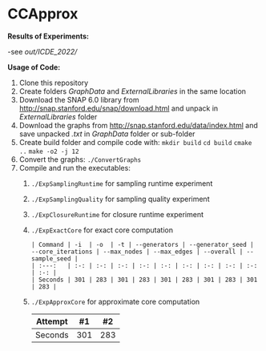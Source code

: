 # CCApprox

**Results of Experiments:**

-see *out/ICDE_2022/*

**Usage of Code:**

1. Clone this repository
2. Create folders *GraphData* and *ExternalLibraries* in the same location
3. Download the SNAP 6.0 library from http://snap.stanford.edu/snap/download.html and unpack in *ExternalLibraries* folder
4. Download the graphs from http://snap.stanford.edu/data/index.html and save unpacked *.txt* in *GraphData* folder or sub-folder
5. Create build folder and compile code with:
   ```mkdir build``` ```cd build``` ```cmake ..``` ```make -o2 -j 12```
6. Convert the graphs: ```./ConvertGraphs```
7. Compile and run the executables:
   1. ```./ExpSamplingRuntime``` for sampling runtime experiment
   2. ```./ExpSamplingQuality``` for sampling quality experiment
   3. ```./ExpClosureRuntime``` for closure runtime experiment
   4. ```./ExpExactCore``` for exact core computation
    
          | Command | -i  | -o  | -t | --generators | --generator_seed | --core_iterations | --max_nodes | --max_edges | --overall | --sample_seed |
          | :---:   | :-: | :-: | :-: | :-: | :-: | :-: | :-: | :-: | :-: | :-: |
          | Seconds | 301 | 283 | 301 | 283 | 301 | 283 | 301 | 283 | 301 | 283 |
   5. ```./ExpApproxCore``` for approximate core computation
   
      | Attempt | #1  | #2  |
      | :---:   | :-: | :-: |
      | Seconds | 301 | 283 |

